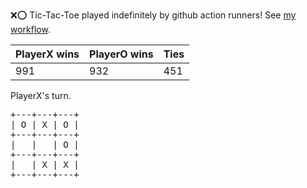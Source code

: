 :x::o: Tic-Tac-Toe played indefinitely by github action runners! See [my workflow](.github/workflows/play.yaml).

|PlayerX wins|PlayerO wins|Ties|
|-|-|-|
|991|932|451|

PlayerX's turn.

<pre>
+---+---+---+
| O | X | O |
+---+---+---+
|   |   | O |
+---+---+---+
|   | X | X |
+---+---+---+
</pre>